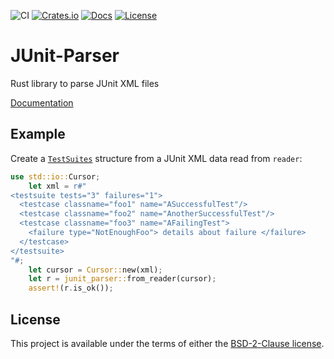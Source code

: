 ![CI](https://github.com/borisfaure/junit-parser/actions/workflows/ci.yml/badge.svg)
[![Crates.io](https://img.shields.io/crates/v/junit-parser.svg)](https://crates.io/crates/junit-parser)
[![Docs](https://docs.rs/junit_parser/badge.svg)](https://docs.rs/junit_parser/)
[![License](https://img.shields.io/badge/license-BSD-2-Clause-green.sv)](LICENSE.txt)

# JUnit-Parser

Rust library to parse JUnit XML files

[Documentation](https://docs.rs/junit_parser/)

## Example

Create a
[`TestSuites`](https://docs.rs/junit-parser/latest/junit_parser/struct.TestSuites.html) structure from a JUnit XML data read from `reader`:

```rust
use std::io::Cursor;
    let xml = r#"
<testsuite tests="3" failures="1">
  <testcase classname="foo1" name="ASuccessfulTest"/>
  <testcase classname="foo2" name="AnotherSuccessfulTest"/>
  <testcase classname="foo3" name="AFailingTest">
    <failure type="NotEnoughFoo"> details about failure </failure>
  </testcase>
</testsuite>
"#;
    let cursor = Cursor::new(xml);
    let r = junit_parser::from_reader(cursor);
    assert!(r.is_ok());
```

## License

This project is available under the terms of either the [BSD-2-Clause license](LICENSE.txt).
